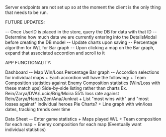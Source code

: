 Server endpoints are not set up so at the moment the client is the only thing that needs to be run.

FUTURE UPDATES:

  -- Once UserID is placed in the store, query the DB for data with that ID
  -- Determine how much data we are currently entering into the DetailsModal before creating the DB model
  -- Update charts upon saving
  -- Percentage algorithm for W/L for Bar graph
  -- Upon clicking a map on the Bar graph, expand that associated accordion and scroll to it

APP FUNCTIONALITY:

  Dashboard
  -- Map Win/Loss Percentage 
      Bar graph
  -- Accordion selections for individual maps
    + Each accordion will have the following:
    + Team Composition statistics against Enemy Composition statistics (Win/Loss with these match ups)
      Side-by-side listing rather than charts
      Ex. Rein/Zarya/DVA/Lucio/Brig/Moira 55% loss rate against Rein/Zarya/Hanzo/Zen/Ana/Junkrat
    + List "most wins with" and "most losses against" individual heroes 
      Pie Charts?
    + Line graph with win/loss dates, tracking trends over time

  Data Sheet
  -- Enter game statistics
      + Maps played W/L
      + Team composition for each map
      + Enemy composition for each map
      (Eventually want individual statistics)